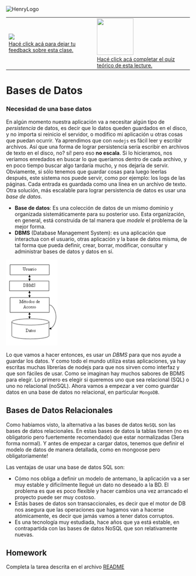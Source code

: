 ![HenryLogo](https://d31uz8lwfmyn8g.cloudfront.net/Assets/logo-henry-white-lg.png)

<table class="hide" width="100%" style='table-layout:fixed;'>
  <tr>
   <td>
    <a href="https://airtable.com/shrOlYwXwdTEsT4Cq?prefill_clase=01-dbms">
   <img src="https://static.thenounproject.com/png/204643-200.png" width="100"/>
   <br>
   Hacé click acá para dejar tu feedback sobre esta clase.
    </a>
   </td>
              <td>
     <a href="https://quiz.soyhenry.com/evaluation/new/6076f533bbe844ed01c38129">
      <img src="https://upload.wikimedia.org/wikipedia/commons/thumb/1/1f/HSQuiz.svg/768px-HSQuiz.svg.png" width="100" height="100"/>
      <br>
      Hacé click acá completar el quiz teórico de esta lecture.
     </a>
  </td>
  </tr>
</table>

# Bases de Datos

### Necesidad de una base datos

En algún momento nuestra aplicación va a necesitar algún tipo de _persistencia_ de datos, es decir que lo datos queden guardados en el disco, y no importa si reinicio el servidor, o modifico mi aplicación u otras cosas que puedan ocurrir.
Ya aprendimos que con `nodejs` es fácil leer y escribir archivos. Así que una forma de lograr persistencia sería escribir en archivos de texto en el disco, no? sí! pero eso __no escala__. Si lo hicieramos, nos veriamos enredados en buscar lo que queríamos dentro de cada archivo, y en poco tiempo buscar algo tardaría mucho, y nos dejaría de servir. Obviamente, si sólo tenemos que guardar cosas para luego leerlas después, este sistema nos puede servir, como por ejemplo: los logs de las páginas. Cada entrada es guardada como una línea en un archivo de texto.
Otra solución, más escalable para lograr persistencia de datos es usar una _base de datos_.

* __Base de datos__: Es una colección de datos de un mismo dominio y organizada sistemáticamente para su posterior uso. Esta organización, en general, está construida de tal manera que _modele_ el problema de la mejor forma.
* __DBMS__ (Database Management System): es una aplicación que interactua con el usuario, otras aplicación y la base de datos misma, de tal forma que pueda definir, crear, borrar, modificar, consultar y administrar bases de datos y datos en sí.

![DBMS](/_src/assets/01-dbms/Componentes_de_un_base_de_datos.jpg)

Lo que vamos a hacer entonces, es usar un _DBMS_ para que nos ayude a guardar los datos. Y como todo el mundo utiliza estas aplicaciones, ya hay escritas muchas librerías de nodejs para que nos sirven como interfaz y que son fáciles de usar.
Como se imaginan hay muchos sabores de BDMS para elegir. Lo primero es elegir si queremos uno que sea relacional (SQL) o uno no relacional (noSQL). Ahora vamos a empezar a ver como guardar datos en una base de datos no relacional, en particular `MongoDB`.

## Bases de Datos Relacionales

Como habiamos visto, la alternativa a las bases de datos `NoSQL` son las bases de datos relacionales. En estas bases de datos la tablas tienen (no es obligatorio pero fuertemente recomendado) que estar normalizadas (3era forma normal). Y antes de empezar a cargar datos, tenemos que definir el modelo de datos de manera detallada, como en mongoose pero obligatoriamente!

Las ventajas de usar una base de datos SQL son:

* Cómo nos obliga a definir un modelo de antemano, la aplicación va a ser muy estable y dificilmente llegué un dato no deseado a la BD. El problema es que es poco flexible y hacer cambios una vez arrancado el proyecto puede ser muy costoso.
* Estás bases de datos son transaccionales, es decir que el motor de DB nos asegura que las operaciones que hagamos van a hacerse atómicamente, es decir que jamás vamos a tener datos corruptos.
* Es una tecnología muy estudiada, hace años que ya está estable, en contrapartida con las bases de datos NoSQL que son relativamente nuevas.

## Homework

Completa la tarea descrita en el archivo [README](https://github.com/soyHenry/FT-M4/tree/master/01-dbms/homework)
